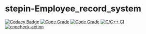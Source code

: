 # stepin-Employee_record_system
[![Codacy Badge](https://app.codacy.com/project/badge/Grade/49f9a9b229f54a6ba5343c1bcc367856)](https://www.codacy.com/gh/Akshata-Kanagoudar/stepin-Employee_record_system/dashboard?utm_source=github.com&amp;utm_medium=referral&amp;utm_content=Akshata-Kanagoudar/stepin-Employee_record_system&amp;utm_campaign=Badge_Grade)
[![Code Grade](https://www.code-inspector.com/project/27497/score/svg)](https://www.code-inspector.com)
[![Code Grade](https://www.code-inspector.com/project/27497/status/svg)](https://www.code-inspector.com)
[![C/C++ CI](https://github.com/Akshata-Kanagoudar/stepin-Employee_record_system/actions/workflows/c-build.yml/badge.svg)](https://github.com/Akshata-Kanagoudar/stepin-Employee_record_system/actions/workflows/c-build.yml)
[![cppcheck-action](https://github.com/Akshata-Kanagoudar/stepin-Employee_record_system/actions/workflows/cppcheck.yml/badge.svg)](https://github.com/Akshata-Kanagoudar/stepin-Employee_record_system/actions/workflows/cppcheck.yml)
